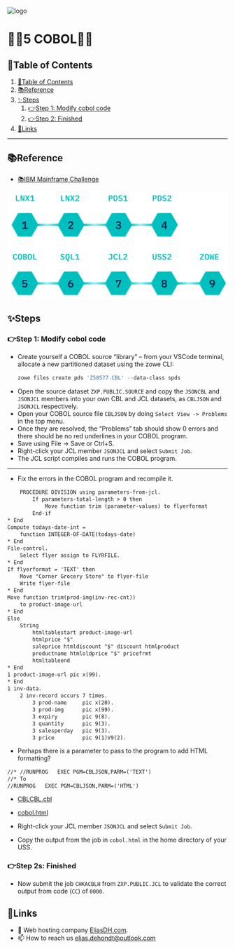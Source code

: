 ![logo](https://eliasdh.com/assets/media/images/logo-github.png)
# 💙🤍5 COBOL🤍💙

## 📘Table of Contents

1. [📘Table of Contents](#📘table-of-contents)
2. [📚Reference](#📚reference)
3. [✨Steps](#✨steps)
    1. [👉Step 1: Modify cobol code](#👉step-1-modify-cobol-code)
    2. [👉Step 2: Finished](#👉step-2-finished)
4. [🔗Links](#🔗links)

---

## 📚Reference

- [📚IBM Mainframe Challenge](https://ibmzxplore-static.s3.eu-gb.cloud-object-storage.appdomain.cloud/CBLH.pdf)

![IBM Fundamentals](/Images/IBM-Advanced.png)

## ✨Steps

### 👉Step 1: Modify cobol code

- Create yourself a COBOL source “library” – from your VSCode terminal, allocate a new partitioned dataset using the zowe CLI:
    ```powershell
    zowe files create pds 'Z58577.CBL' --data-class spds
    ```
- Open the source dataset `ZXP.PUBLIC.SOURCE` and copy the `JSONCBL` and `JSONJCL` members into your own CBL and JCL datasets, as `CBLJSON` and `JSONJCL` respectively.
- Open your COBOL source file `CBLJSON` by doing `Select View -> Problems` in the top menu.
- Once they are resolved, the “Problems” tab should show 0 errors and there should be no red underlines in your COBOL program.
- Save using File -> Save or Ctrl+S.
- Right-click your JCL member `JSONJCL` and select `Submit Job`.
- The JCL script compiles and runs the COBOL program.

---

- Fix the errors in the COBOL program and recompile it.
```cobol
    PROCEDURE DIVISION using parameters-from-jcl.
        If parameters-total-length > 0 then
            Move function trim (parameter-values) to flyerformat
        End-if
* End
Compute todays-date-int =
    function INTEGER-OF-DATE(todays-date)
* End
File-control.
    Select flyer assign to FLYRFILE.
* End
If flyerformat = 'TEXT' then
    Move "Corner Grocery Store" to flyer-file
    Write flyer-file
* End
Move function trim(prod-img(inv-rec-cnt))
    to product-image-url
* End
Else
    String
        htmltablestart product-image-url
        htmlprice "$"
        saleprice htmldiscount "$" discount htmlproduct 
        productname htmloldprice "$" pricefrmt 
        htmltableend
* End
1 product-image-url pic x(99).
* End
1 inv-data.
    2 inv-record occurs 7 times.
        3 prod-name     pic x(20).
        3 prod-img      pic x(99).
        3 expiry        pic 9(8).
        3 quantity      pic 9(3).
        3 salesperday   pic 9(3).
        3 price         pic 9(1)V9(2).
```
-  Perhaps there is a parameter to pass to the program to add HTML formatting?
```JCL
//* //RUNPROG   EXEC PGM=CBLJSON,PARM=('TEXT')
//* To
//RUNPROG   EXEC PGM=CBLJSON,PARM=('HTML')
```
- [CBLCBL.cbl](/Scripts/CBLJSON.cbl)
- [cobol.html](/Html/cobol.html)

- Right-click your JCL member `JSONJCL` and select `Submit Job`.
- Copy the output from the job in `cobol.html` in the home directory of your USS.

### 👉Step 2s: Finished

- Now submit the job `CHKACBLH` from `ZXP.PUBLIC.JCL` to validate the correct output from code (`CC`) of `0000`.

## 🔗Links
- 👯 Web hosting company [EliasDH.com](https://eliasdh.com).
- 📫 How to reach us elias.dehondt@outlook.com